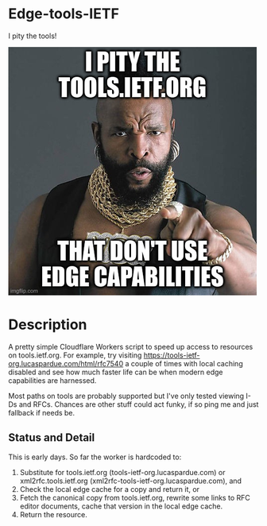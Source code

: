 # Edge-tools-IETF

I pity the tools!

![pity](pity.jpg)

# Description

A pretty simple Cloudflare Workers script to speed up access to resources on tools.ietf.org. For example, try visiting https://tools-ietf-org.lucaspardue.com/html/rfc7540 a couple of times with local caching disabled and see how much faster life can be when modern edge capabilities are harnessed.

Most paths on tools are probably supported but I've only tested viewing I-Ds and RFCs. Chances are other stuff could act funky, if so ping me and just fallback if needs be.

## Status and Detail

This is early days. So far the worker is hardcoded to:

1) Substitute for tools.ietf.org (tools-ietf-org.lucaspardue.com) or xml2rfc.tools.ietf.org (xml2rfc-tools-ietf-org.lucaspardue.com), and
2) Check the local edge cache for a copy and return it, or
3) Fetch the canonical copy from tools.ietf.org, rewrite some links to RFC editor documents, cache that version in the local edge cache.
4) Return the resource.

